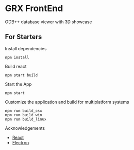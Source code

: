# GRX FrontEnd

ODB++ database viewer with 3D showcase

## For Starters

Install dependencies

```
npm install
```

Build react

```
npm start build
```

Start the App

```
npm start
```

Customize the application and build for multiplatform systems

```
npm run build_osx
npm run build_win
npm run build_linux
```

Acknowledgements

- [React](https://github.com/facebook/react)
- [Electron](https://github.com/electron/electron)
